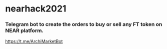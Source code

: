 # nearhack2021

### Telegram bot to create the orders to buy or sell any FT token on NEAR platform. 

https://t.me/ArchiMarketBot

